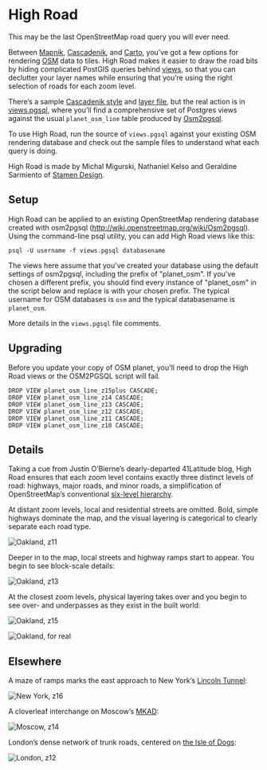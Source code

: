 High Road
=========

This may be the last OpenStreetMap road query you will ever need.

Between [Mapnik](http://mapnik.org), [Cascadenik](https://github.com/mapnik/Cascadenik/wiki),
and [Carto](http://developmentseed.org/blog/2011/feb/09/introducing-carto-css-map-styling-language/),
you’ve got a few options for rendering [OSM](http://openstreetmap.org) data to tiles.
High Road makes it easier to draw the road bits by hiding complicated PostGIS queries
behind [views](http://www.postgresql.org/docs/8.3/interactive/tutorial-views.html),
so that you can declutter your layer names while ensuring that you’re using the right
selection of roads for each zoom level.

There’s a sample [Cascadenik style](https://github.com/migurski/HighRoad/blob/master/stylesheet.mss)
and [layer file](https://github.com/migurski/HighRoad/blob/master/style.mml), but the real
action is in [views.pgsql](https://github.com/migurski/HighRoad/blob/master/views.pgsql),
where you’ll find a comprehensive set of Postgres views against the usual `planet_osm_line`
table produced by [Osm2pgsql](http://wiki.openstreetmap.org/wiki/Osm2pgsql).

To use High Road, run the source of `views.pgsql` against your existing OSM rendering
database and check out the sample files to understand what each query is doing. 

High Road is made by Michal Migurski, Nathaniel Kelso and Geraldine Sarmiento
of [Stamen Design](http://stamen.com).

Setup
-------

High Road can be applied to an existing OpenStreetMap rendering database
created with osm2pgsql (http://wiki.openstreetmap.org/wiki/Osm2pgsql). Using
the command-line psql utility, you can add High Road views like this:
 
    psql -U username -f views.pgsql databasename

The views here assume that you've created your database using the default
settings of osm2pgsql, including the prefix of "planet_osm". If you've chosen
a different prefix, you should find every instance of "planet_osm" in the
script below and replace is with your chosen prefix. The typical username 
for OSM databases is `osm` and the typical databasename is `planet_osm`.

More details in the `views.pgsql` file comments.

Upgrading
---------

Before you update your copy of OSM planet, you'll need to drop the High Road views or the OSM2PGSQL script will fail.

    DROP VIEW planet_osm_line_z15plus CASCADE;
    DROP VIEW planet_osm_line_z14 CASCADE;
    DROP VIEW planet_osm_line_z13 CASCADE;
    DROP VIEW planet_osm_line_z12 CASCADE;
    DROP VIEW planet_osm_line_z11 CASCADE;
    DROP VIEW planet_osm_line_z10 CASCADE;


Details
-------

Taking a cue from Justin O’Bierne’s dearly-departed 41Latitude blog, High Road ensures
that each zoom level contains exactly three distinct levels of road: highways, major
roads, and minor roads, a simplification of OpenStreetMap’s conventional
[six-level hierarchy](http://wiki.openstreetmap.org/wiki/Map_Features#Highway).

At distant zoom levels, local and residential streets are omitted. Bold, simple
highways dominate the map, and the visual layering is categorical to clearly
separate each road type.

![Oakland, z11](https://github.com/migurski/HighRoad/raw/master/renders/sanfrancisco-11.jpg)

Deeper in to the map, local streets and highway ramps start to appear. You begin
to see block-scale details:

![Oakland, z13](https://github.com/migurski/HighRoad/raw/master/renders/sanfrancisco-13.jpg)

At the closest zoom levels, physical layering takes over and you begin to see over-
and underpasses as they exist in the built world:

![Oakland, z15](https://github.com/migurski/HighRoad/raw/master/renders/sanfrancisco-15.jpg)

![Oakland, for real](https://github.com/migurski/HighRoad/raw/master/renders/oakland.jpg)

Elsewhere
---------

A maze of ramps marks the east approach to New York’s
[Lincoln Tunnel](http://maps.google.com/maps?q=new+york+lincoln+tunnel&hl=en&ll=40.757408,-73.996997&spn=0.004575,0.011169&sll=37.0625,-95.677068&sspn=39.099308,58.007813&vpsrc=6&t=h&z=17):

![New York, z16](https://github.com/migurski/HighRoad/raw/master/renders/newyork-16.jpg)

A cloverleaf interchange on Moscow’s
[MKAD](http://en.wikipedia.org/wiki/Moscow_Ring_Road):

![Moscow, z14](https://github.com/migurski/HighRoad/raw/master/renders/moscow-14.jpg)

London’s dense network of trunk roads, centered on
[the Isle of Dogs](http://www.openstreetmap.org/?lat=51.5058&lon=-0.0111&zoom=12&layers=M):

![London, z12](https://github.com/migurski/HighRoad/raw/master/renders/london-12.jpg)
